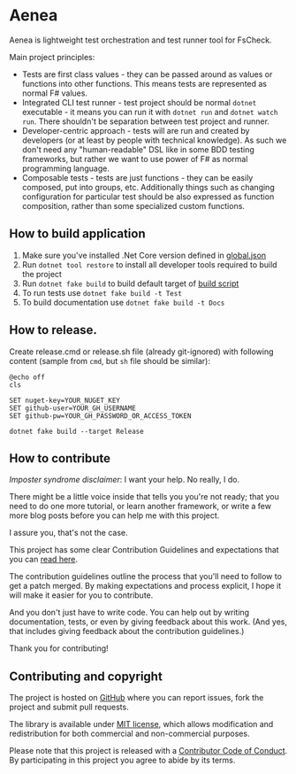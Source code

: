 # Aenea

Aenea is lightweight test orchestration and test runner tool for FsCheck.

Main project principles:
* Tests are first class values - they can be passed around as values or functions into other functions. This means tests are represented as normal F# values.
* Integrated CLI test runner - test project should be normal `dotnet` executable - it means you can run it with `dotnet run` and `dotnet watch run`. There shouldn't be separation between test project and runner.
* Developer-centric approach - tests will are run and created by developers (or at least by people with technical knowledge). As such we don't need any "human-readable" DSL like in some BDD testing frameworks, but rather we want to use power of F# as normal programming language.
* Composable tests - tests are just functions - they can be easily composed, put into groups, etc. Additionally things such as changing configuration for particular test should be also expressed as function composition, rather than some specialized custom functions.

## How to build application

1. Make sure you've installed .Net Core version defined in [global.json](global.json)
2. Run `dotnet tool restore` to install all developer tools required to build the project
3. Run `dotnet fake build` to build default target of [build script](build.fsx)
4. To run tests use `dotnet fake build -t Test`
5. To build documentation use `dotnet fake build -t Docs`

## How to release.

Create release.cmd or release.sh file (already git-ignored) with following content (sample from `cmd`, but `sh` file should be similar):

```
@echo off
cls

SET nuget-key=YOUR_NUGET_KEY
SET github-user=YOUR_GH_USERNAME
SET github-pw=YOUR_GH_PASSWORD_OR_ACCESS_TOKEN

dotnet fake build --target Release
```

## How to contribute

*Imposter syndrome disclaimer*: I want your help. No really, I do.

There might be a little voice inside that tells you you're not ready; that you need to do one more tutorial, or learn another framework, or write a few more blog posts before you can help me with this project.

I assure you, that's not the case.

This project has some clear Contribution Guidelines and expectations that you can [read here](CONTRIBUTING.md).

The contribution guidelines outline the process that you'll need to follow to get a patch merged. By making expectations and process explicit, I hope it will make it easier for you to contribute.

And you don't just have to write code. You can help out by writing documentation, tests, or even by giving feedback about this work. (And yes, that includes giving feedback about the contribution guidelines.)

Thank you for contributing!


## Contributing and copyright

The project is hosted on [GitHub](https://github.com/Krzysztof-Cieslak/Aenea) where you can report issues, fork
the project and submit pull requests.

The library is available under [MIT license](LICENSE.md), which allows modification and redistribution for both commercial and non-commercial purposes.

Please note that this project is released with a [Contributor Code of Conduct](CODE_OF_CONDUCT.md). By participating in this project you agree to abide by its terms.
